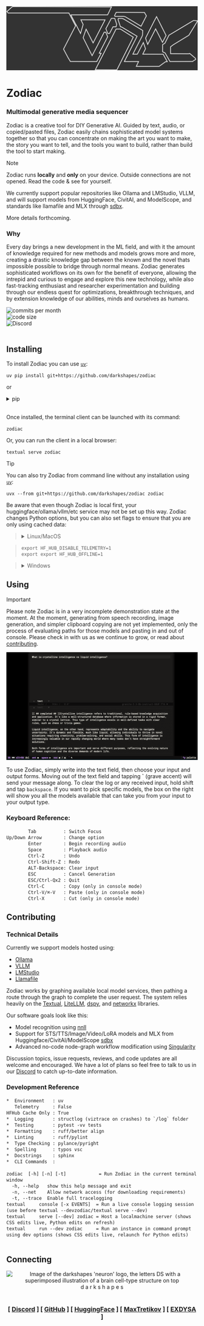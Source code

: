 
<picture>
  <source media="(prefers-color-scheme: dark)" srcset="img_src/zodiac_dark_stealth.png">
  <source media="(prefers-color-scheme: light)" srcset="img_src/zodiac_light_stealth.png">
  <img alt="Futuristic, slanted wireframe block type spelling the word 'ZODIAC' using overlapping and interweaving shapes and triangles for the 'O' and 'A'." src="img_src/zodiac_dark_bg.png">
</picture>

# Zodiac

### Multimodal generative media sequencer

Zodiac is a creative tool for DIY Generative AI. Guided by text, audio, or copied/pasted files, Zodiac easily chains sophisticated model systems together so that you can concentrate on making the art you want to make, the story you want to tell, and the tools you want to build, rather than build the tool to start making.

> [!NOTE]
> Zodiac runs **locally** and **only** on your device. Outside connections are not opened. Read the code & see for yourself.

We currently support popular repositories like Ollama and LMStudio, VLLM, and will support models from HuggingFace, CivitAI, and ModelScope, and standards like llamafile and MLX through [sdbx](https://github.com/darkshapes/sdbx).

More details forthcoming.
### Why

Every day brings a new development in the ML field, and with it the amount of knowledge required for new methods and models grows more and more, creating a drastic knowledge gap between the known and the novel thats impossible possible to bridge through normal means. Zodiac generates sophisticated workflows on its own for the benefit of everyone, allowing the intrepid and curious to engage and explore this new technology, while also fast-tracking enthusiast and researcher experimentation and building through our endless quest for optimizations, breakthrough techniques, and by extension knowledge of our abilities, minds and ourselves as humans.




![commits per month](https://img.shields.io/github/commit-activity/m/darkshapes/zodiac?color=indigo)<br>
![code size](https://img.shields.io/github/languages/code-size/darkshapes/zodiac?color=navy)<br>
![Discord](https://img.shields.io/discord/1266757128249675867?color=black)<br><br>

## Installing

To install Zodiac you can use [`uv`](https://github.com/astral-sh/uv#installation):

```
uv pip install git+https://github.com/darkshapes/zodiac
```
or
<details ><summary>pip </summary>

> **1** : clone repo
>
> ```
> git clone https://github.com/darkshapes/zodiac.git
> ```

> **2** : Make a virtual environment
> ```
> python -m venv .venv
> ```

> **3** : Activate environment
> <details ><summary>Windows</summary>
>
> **(powershell):**
> ```
> Set-ExecutionPolicy Bypass -Scope Process -Force; .venv\Scripts\Activate.ps1
>
> ```
>
> **(cmd):**
> ```
> .venv\Scripts\activate.bat
> ```
>
> </details><br>
>
> <details ><summary>Linux/MacOS</summary>
>
> ```
> source .venv/bin/activate
> ```
>
>  </details>
<br>

> **4** : Install
> ```
> pip install zodiac
> ```

</details><br>


Once installed, the terminal client can be launched with its command:
```
zodiac
```

Or, you can run the client in a local browser:
```
textual serve zodiac
```

> [!TIP]
> You can also try Zodiac from command line without any installation using [`uv`](https://github.com/astral-sh/uv#installation):
> ```
> uvx --from git+https://github.com/darkshapes/zodiac zodiac
> ```

Be aware that even though Zodiac is local first, your huggingface/ollama/vllm/etc service may not be set up this way. Zodiac changes Python options, but you can also set flags to ensure that you are only using cached data:

> <details ><summary>Linux/MacOS</summary>

> ```
> export HF_HUB_DISABLE_TELEMETRY=1
> export export HF_HUB_OFFLINE=1
> ```
>  </details>

> <details ><summary>Windows</summary>
>
> ```
> set HF_HUB_DISABLE_TELEMETRY=1
> set export HF_HUB_OFFLINE=1
> ```
>  </details>

## Using

> [!IMPORTANT]
> Please note Zodiac is in a very incomplete demonstration state at the moment. At the moment, generating from speech recording, image generation, and simpler clipboard copying are not yet implemented, only the process of evaluating paths for those models and pasting in and out of console. Please check in with us as we continue to grow, or read about <A href="#contributing">contributing</a>.

<img alt="A screenshot of two grey text fields. At the top, someone has entered 'What is crystalline intelligence vs liquid intelligence?' The bottom shows a reply stating 'Crystalline intelligence refers to traditional, rule-based knowledge acquisition and application. It's like a well-structured database where information is stored in a rigid format, similar to a crystal lattice. This type of intelligence excels in well-defined tasks with clear rules, such as chess or trivia games.
Liquid intelligence, on the other hand, represents adaptability and the ability to navigate uncertainty. It's dynamic and flexible, much like liquid, allowing individuals to thrive in novel situations requiring creativity, problem-solving, and social skills. This form of intelligence is increasingly valuable in our rapidly changing world where many tasks don't have straightforward solutions. Both forms of intelligence are important and serve different purposes, reflecting the evolving nature of human cognition and the diverse demands of modern life.'" src="img_src/screenshot.png">

To use Zodiac, simply write into the text field, then choose your input and output forms. Moving out of the text field and tapping **\`** (grave accent) will send your message along. To clear the log or any received input, hold shift and tap `backspace`. If you want to pick specific models, the box on the right will show you all the models available that can take you from your input to your output type.

### Keyboard Reference:
```
        Tab          : Switch Focus
Up/Down Arrow        : Change option
        Enter        : Begin recording audio
        Space        : Playback audio
        Ctrl-Z       : Undo
        Ctrl-Shift-Z : Redo
        ALT-Backspace: Clear input
        ESC          : Cancel Generation
        ESC/Ctrl-Qx2 : Quit
        Ctrl-C       : Copy (only in console mode)
        Ctrl-V/⌘-V   : Paste (only in console mode)
        Ctrl-X       : Cut (only in console mode)
```

## Contributing

### Technical Details

Currently we support models hosted using:
- [Ollama](https://github.com/ollama/ollama)
- [VLLM](https://github.com/vllm-project/vllm)
- [LMStudio](http://lmstudio.ai/)
- [Llamafile](http://lmstudio.ai)
<!-- - CORTEX
- TensorBlock -->

Zodiac works by graphing available local model services, then pathing a route through the graph to complete the user request. The system relies heavily on the [Textual](https://github.com/Textualize/textual), [LiteLLM](https://github.com/BerriAI/litellm), [dspy](https://github.com/stanfordnlp/dspy), and [networkx](https://github.com/networkx/networkx) libraries.

Our software goals look like this:

- Model recognition using <a href="https://github.com/darkshapes/nnll">nnll</a>
- Support for STS/TTS/Image/Video/LoRA models and MLX from Huggingface/CivitAI/ModelScope <a href="https://github.com/darkshapes/sdbx">sdbx</a>
- Advanced no-code node-graph workflow modification using <a href="https://github.com/darkshapes/singularity">Singularity</a>

Discussion topics, issue requests, reviews, and code updates are all welcome and encouraged. We have a lot of plans so feel free to talk to us in our <A href="discord.gg/RYaJw9mPPe">Discord</a> to catch up-to-date information.

### Development Reference
```
*  Environment   : uv
   Telemetry     : False
HFHub Cache Only : True
*  Logging       : structlog (viztrace on crashes) to `/log` folder
*  Testing       : pytest -vv tests
*  Formatting    : ruff/better align
*  Linting       : ruff/pylint
*  Type Checking : pylance/pyright
*  Spelling      : typos vsc
*  Docstrings    : sphinx
*  CLI Commands  :

zodiac  [-h] [-n] [-t]            = Run Zodiac in the current terminal window
  -h, --help   show this help message and exit
  -n, --net    Allow network access (for downloading requirements)
  -t, --trace  Enable full tracelogging
textual     console [-x EVENTS]  = Run a live console logging session (use before textual --devzodiac/textual serve --dev)
textual     serve [--dev] zodiac = Host a localmachine server (shows CSS edits live, Python edits on refresh)
textual     run --dev zodiac     = Run an instance in command prompt using dev options (shows CSS edits live, relaunch for Python edits)


```

## Connecting

<div align='center'>

![Image of the darkshapes 'neuron' logo, the letters DS with a superimposed illustration of a brain cell-type structure on top](https://cdn-avatars.huggingface.co/v1/production/uploads/65ff1816871b36bf84fc3c37/JZLA1RQXQ7NanLF5G9c6Q.png)<br>
 d a r k s h a p e s<br><br>

### [ <A href="discord.gg/RYaJw9mPPe">Discord</a> ] [ <A href="https://github.com/darkshapes">GitHub</a> ] [ <A href="https://huggingface.co/darkshapes">HuggingFace</a> ] [ <A href="https://github.com/maxtretikov">MaxTretikov</a> ] [ <A href="https://github.com/exdysa">EXDYSA</a> ]
</div>



